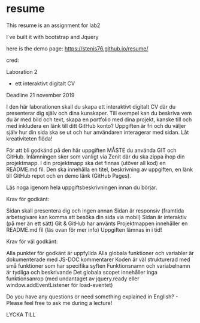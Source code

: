 # resume
This resume is an assignment for lab2


I´ve built it with bootstrap and Jquery


here is the demo page: https://stenis76.github.io/resume/

cred: 


Laboration 2

- ett interaktivt digitalt CV

Deadline 21 november 2019

I den här laborationen skall du skapa ett interaktivt digitalt CV där du presenterar dig själv och dina kunskaper. Till exempel kan du beskriva vem du är med bild och text, skapa en portfolio med dina projekt, kanske till och med inkludera en länk till ditt GitHub konto? Uppgiften är fri och du väljer själv hur din sida ska se ut och hur användaren interagerar med sidan. Låt kreativiteten flöda!

För att bli godkänd på den här uppgiften MÅSTE du använda GIT och GitHub. Inlämningen sker som vanligt via Zenit där du ska zippa ihop din projektmapp. I din projektmapp ska det finnas (utöver all kod) en README.md fil. Den ska innehålla en titel, beskrivning av uppgiften, en länk till GitHub repot och en demo länk (GitHub Pages).

Läs noga igenom hela uppgiftsbeskrivningen innan du börjar. 

 

Krav för godkänt:

Sidan skall presentera dig och ingen annan
Sidan är responsiv (framtida arbetsgivare kan komma att besöka din sida via mobil)
Sidan är interaktiv (på mer än ett sätt)
Git & GitHub har använts
Projektmappen innehåller en README.md fil (läs ovan för mer info)
Uppgiften lämnas in i tid!
 

Krav för väl godkänt:

Alla punkter för godkänt är uppfyllda
Alla globala funktioner och variabler är dokumenterade med JS-DOC kommentarer
Koden är väl strukturerad med små funktioner som har specifika syften
Funktionsnamn och variabelnamn är tydliga och beskrivande
Det globala scopet innehåller inga funktionsanrop (med undantaget av jquery.ready eller window.addEventListener för load-eventet)
 

Do you have any questions or need something explained in English? - Please feel free to ask me during a lecture!

LYCKA TILL

